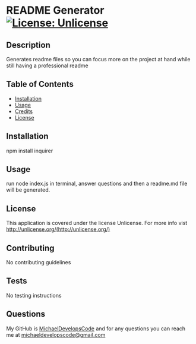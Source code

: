 # README Generator [![License: Unlicense](https://img.shields.io/badge/license-Unlicense-blue.svg)](http://unlicense.org/)
  
  ## Description 
  Generates readme files so you can focus more on the project at hand while still having a professional readme

  ## Table of Contents
  * [Installation](#installation)
  * [Usage](#usage)
  * [Credits](#credits)
  * [License](#license)
  
  ## Installation
  npm install inquirer

  ## Usage
  run node index.js in terminal, answer questions and then a readme.md file will be generated.

  ## License
  This application is covered under the license Unlicense. For more info vist http://unlicense.org/(http://unlicense.org/)

  ## Contributing
  No contributing guidelines

  ## Tests
  No testing instructions

  ## Questions
  My GitHub is [MichaelDevelopsCode](github.com/MichaelDevelopsCode) and for any questions you can reach me at michaeldevelopscode@gmail.com
